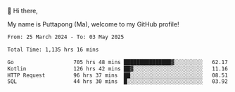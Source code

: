 👋 Hi there,

My name is Puttapong (Ma), welcome to my GitHub profile!

<!--START_SECTION:waka-->

```txt
From: 25 March 2024 - To: 03 May 2025

Total Time: 1,135 hrs 16 mins

Go                   705 hrs 48 mins ███████████████▓░░░░░░░░░   62.17 %
Kotlin               126 hrs 42 mins ██▓░░░░░░░░░░░░░░░░░░░░░░   11.16 %
HTTP Request         96 hrs 37 mins  ██░░░░░░░░░░░░░░░░░░░░░░░   08.51 %
SQL                  44 hrs 30 mins  █░░░░░░░░░░░░░░░░░░░░░░░░   03.92 %
```

<!--END_SECTION:waka-->
